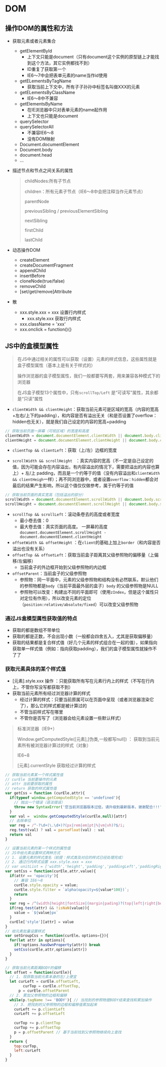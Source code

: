 # DOM

## 操作DOM的属性和方法

- 获取元素或者元素集合

  - getElementById 
    - 上下文只能是document（只有document这个实例的原型链上才能找到这个方法，其它实例都找不到）
    - ID重复了获取第一个
    - IE6～7中会把表单元素的name当作id使用
  - getELementsByTagName
    - 获取当前上下文中，所有子子孙孙中标签名叫做XXX的元素
  - getELementsByClassName
    - IE6～8中不兼容
  - getElementsByName
    - 在IE浏览器中只对表单元素的name起作用
    - 上下文也只能是document
  - querySelector
  - querySelectorAll
    - 不兼容IE6～8
    - 没有DOM映射
  - Document.documentElement
  - Document.body
  - document.head
  - ...

- 描述节点和节点之间关系的属性

  > childNodes:所有子节点
  >
  > children：所有元素子节点（IE6～8中会把注释当作元素节点）
  >
  > parentNode
  >
  > previousSibling / previousElementSibling
  >
  > nextSibling
  >
  > firstChild
  >
  > lastChild

- 动态操作DOM

  - createElement
  - createDocumentFragment
  - appendChild
  - insertBefore
  - cloneNode(true/false)
  - removeChild
  - [set/get/remove]Attribute

- 散

  - xxx.style.xxx =  xxx  设置行内样式
    - xxx.style.xxx  获取行内样式
  - xxx.className = 'xxx'
  - xxx.onclick = function(){}

## JS中的盒模型属性

> 在JS中通过相关的属性可以获取（设置）元素的样式信息，这些属性就是盒子模型属性（基本上是有关于样式的）
>
> 操作浏览器的盒子模型属性，我们一般都要写两套，用来兼容各种模式下的浏览器
>
> 在JS盒子模型13个属性中，只有`scrollTop/Left` 是“可读写”属性，其余都是“只读”属性

- `clientWidth && clientHeight`：获取当前元素可是区域的宽高（内容的宽高+左右/上下的padding），和内容是否有溢出无关（和是否设置了overflow：hidden也无关），就是我们自己设定的内容的宽高+padding

```js
// 获取当前页面一屏幕（可视区域）的宽度和高度
clientWidth = document.documentElement.clientWidth || document.body.clientWidth
clientHeight = document.documentElement.clientHeight || document.body.clientHeight
```

- `clientTop && clientLeft`：获取（上/左）边框的宽度

- `scrollWidth && scrollHeight ` ：真实内容的宽高（不一定是自己设定的值，因为可能会存在内容溢出，有内容溢出的情况下，需要把溢出的内容也算上）+ 左/上 padding，而且是一个约等于的值（没有内容溢出和`clientWidth && clientHeigh`一样）；再不同浏览器中，或者设置`overflow：hidden`都会对最后的结果产生影响，所以这个值仅仅做参考，属于约等于的值

```js
// 获取当前页面的真实宽高（包括溢出的部分）
scrollWidth = document.documentElement.scrollWidth || document.body.scrollWidth
scrollHeight = document.documentElement.scrollHeight || document.body.scrollHeight
```

- `scrollTop && scrollLeft`：滚动条卷去的高度或者宽度
  - 最小卷去值：0
  - 最大卷去值：真实页面的高度。  一屏幕的高度 `document.documentElement.scrollHeight - document.documentElement.clientHeight`
- `offsetWidth && offsetHeight` ：在`client`的基础上加上`border`（和内容是否溢出也没有关系）
- `offsetTop && offsetLeft`：获取当前盒子距离其父级参照物的偏移量（上偏移/左偏移）
  - 当前盒子的外边框开始到父级参照物的内边框
- `offsetParent`：当前盒子的父级参照物
  - 参照物：同一平面中，元素的父级参照物和结构没有必然联系，默认他们的参照物都是`body`（当前平面最外层的盒子）`body` 的父级参照物是NULL
  - 参照物可以改变：构建出不同的平面即可（使用`zIndex`，但是这个属性只对定位有作用），所以改变元素的定位（`position:relative/absolute/fixed`）可以改变父级参照物

### 通过JS盒模型属性获取值的特点

- 获取的都是数组不带单位
- 获取的都是正数，不会出现小数（一般都会四舍五入，尤其是获取偏移量）
- 获取的结果都是复合样式值（好几个元素的样式组合在一起的值），如果指向获取单一样式值（例如：指向获取padding），我们的盒子模型属性就操作不了了

### 获取元素具体的某个样式值

- [元素].style.xxx 操作 ：只能获取所有写在元素行内上的样式（不写在行内上，不管你写没写都获取不到）
- 获取当前元素所有经过浏览器计算的样式
  - 经过计算的样式：只要当前原属可以在页面中呈现（或者浏览器渲染它了），那么它的样式都是被计算过的
  - 不管当前样式写在哪里
  - 不管你是否写了（浏览器会给元素设置一些默认样式）

> 标准浏览器（IE9+）
>
> Window.getComputedStyle([元素],[伪类,一般都写null]) ： 获取到当前元素所有被浏览器计算过的样式（对象）
>
> IE6~8
>
> [元素].currentStyle 获取经过计算的样式

```js
// 获取当前元素某一个样式属性值
// curEle 当前要操作的元素
// attr 当前要获取的属性
// return 获取的样式属性值
var getCss = function (curEle,attr){
  if(typeof window.getComputedStyle == 'undefined'){
    // 抛出一个错误（语法错误）
  	throw new SyntaxError('您当前浏览器版本过低，请升级到最新版本，谢谢配合!!!');
  }
  var val =  window.getComputedStyle(curEle,null)[attr]
  // 去除单位
  var reg = /^-?\d+(\.\d+)?(px|rem|em|pt|%|vm|vh)?$/i;
  reg.test(val) ? val = parseFloat(val) : val 
  return val
}

// 设置当前元素的某一个样式的属性值
// JS中给元素设置样式两种方式
// 1. 设置元素的样式类名（前提：样式类及对应的样式已经处理完成）
// 2. 通过行内样式设置 xxx.style.xxx = xxx
// var unitList = ['width','height','padding','paddingLeft','paddingRight','paddingBottom','paddingTop','margin','marginTop','marginRight','marginLeft','marginBottom','fontSize','top','left','bottom','right']
var setCss = function(curEle,attr,value){
  if(attr == 'opacity'){
    // 兼容 IE6～8
    curEle.style.opacity = value;
    curEle.style.filter = `alpha(opacity=${value*100})`;
    return
  }
  var reg = /^(width|height|fontSize|(margin|pading)?(top|left|right|bottom)?)$/i
  if(reg.test(attr) && !isNaN(value)){
    value = `${value}px`
  }
  curEle['style'][attr] = value
}
// 给元素批量设置样式
var setGroupCss = function(curEle，options={}){
  for(let attr in options){
    if(!options.hasOwnProperty(attr)) break
    setCss(curEle,attr,options[attr])
  }
}

// 获取当前元素距离BODY的偏移
let offset = function(curEle){
  // 1. 现获取当前元素本身的左/上便宜
  let curLeft = curEle.offsetLeft,
  		curTop = curEle.offsetTop,
      p = curEle.offsetParent
  // 2. 累加父参照物的边框和偏移
  while(p.tagName !== 'BODY'){ // 当找到的参照物是BODY结束查找和累加操作
    // 3. 把找到的父参照物的边框和偏移值累加起来
    curLeft += p.clientLeft
    curLeft += p.offsetLeft
    
    curTop += p.clientTop
    curTop += p.offsetTop 
    p = p.offsetParent // 基于当前找到父参照物继续向上查找
  }
  return {
    top:curTop,
    left:curLeft
  }
}
```

